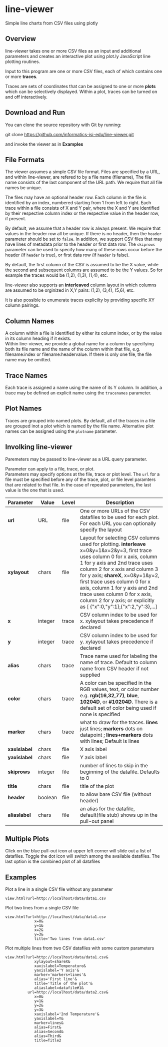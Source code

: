 # line-viewer

Simple line charts from CSV files using plotly

## Overview

line-viewer takes one or more CSV files as an input and additional parameters and creates an interactive plot using plot.ly JavaScript line plotting routines.

Input to this program are one or more CSV files, each of which contains one or more **traces**.  

Traces are sets of coordinates that can be assigned to one or more **plots** which can be selectively displayed.  Within a plot, traces can be turned on and off interactively.

## Download and Run 

You can clone the source repository with Git by running:

  git clone https://github.com/informatics-isi-edu/line-viewer.git

and invoke the viewer as in **Examples**


## File Formats

The viewer assumes a simple CSV file format.  Files are specified by a URL, and within line-viewer, are refered to by a file name (filename), The file name consists of the last component of the URL path.  We require that all file names be unique.

The files may have an optional header row. Each column in the file is identified by an index, numbered starting from 1 from left to right.  Each trace within a file consists of X and Y pair, where the X and Y are identified by their respective column index or the respective value in the header row, if present.  

By default, we assume that a header row is always present.  We require that values in the header row all be unique. If there is no header, then the `header` parameter should be set to ``false``. In addition, we support CSV files that may have lines of metadata prior to the header or first data row.  The ``skiprows`` parameter can be used to specify how many of these rows occur before the header (if ``header`` is true), or first data row (if ``header`` is false).

By default, the first column of the CSV is assumed to be the X value, while the second and subsequent columns are assumed to be the Y values.  So for example the traces would be (1,2), (1,3), (1,4), etc. 

line-viewer also supports an **interleaved** column layout in which columns are assumed to be orginized in X,Y pairs:  (1,2), (3,4), (5,6), etc.

It is also possible to enumerate traces explicilty by providing specific XY column pairings.

## Column Names 

A column within a file is identified by either its column index, or by the value in its column heading if it exists.  
Within line-viewer, we provide a global name for a column by specifying both its file name and the name of the column within that file, e.g. filename:index or filename:headervalue.  If there is only one file, the file name may be omitted.

## Trace Names

Each trace is assigned a name using the name of its Y column.  In addition, a trace may be defined an explicit name using the ``tracenames`` parameter.  

## Plot Names

Traces are grouped into named plots.  By default, all of the traces in a file are grouped inot a plot which is named by the file name.  Alternative plot names can be assigned using the ``plotname`` parameter.

## Involking line-viewer

Paremeters may be passed to line-viewer as a URL query parameter.  

Parameter can apply to a file, trace, or plot.  
Parameters may specify options at the file, trace or plot level. The ``url`` for a file must be specified before any of the trace, plot, or file level paramters that are related to that file.  In the case of repeated parameters, the last value is the one that is used. 

| Parameter | Value | Level | Description |
| --- | --- | --- | --- |
| **url** | URL | file | One or more URLs of the CSV datafiles to be used for each plot. For each URL you can optionally specify the layout |
| **xylayout** | chars | file | Layout for selecting CSV columns used for plotting. **interleave** x=0&y=1&x=2&y=3, first trace uses column 0 for x axis, column 1 for y axis and 2nd trace uses column 2 for x axis and column 3 for y axis; **shareX**, x=0&y=1&y=2, first trace uses column 0 for x axis, column 1 for y axis and 2nd trace uses column 0 for x axis, column 2 for y axis; or explicitly as [ {"x":0,"y":1},{"x":2,"y":3},...] |
| **x** | integer | trace | CSV column index to be used for x. xylayout takes precedence if declared |
| **y** | integer | trace | CSV column index to be used for y. xylayout takes precedence if declared |
| **alias** | chars | trace | Trace name used for labeling the name of trace. Default to column name from CSV header if not supplied |
| **color** | chars | trace | A color can be specified in the RGB values, text, or color number e.g. **rgb(16,32,77)**, **blue**, **10204D**, or **#10204D**. There is a default set of color being used if none is specified |
| **marker** | chars | trace |  what to draw for the traces. **lines** just lines; **markers** dots on datapoint ; **lines+markers** dots with lines; Default is lines |
| **xaxislabel** | chars | file | X axis label |
| **yaxislabel** | chars | file | Y axis label |
| **skiprows** | integer | file | number of lines to skip in the beginning of the datafile. Defaults to 0|
| **title** | chars | file | title of the plot  |
| **header** | boolean | file | to allow bare CSV file (without header) |
| **aliaslabel** | chars | file | an alias for the datafile, default(file stub) shows up in the pull-out panel |

## Multiple Plots

Click on the blue pull-out icon at upper left corner will slide out a list of datafiles. Toggle the dot icon will switch among the available datafiles. The last option is the combined plot of all datafiles

## Examples

Plot a line in a single CSV file without any parameter

```
view.html?url=http://localhost/data/data1.csv

```

Plot two lines from a single CSV file

```
view.html?url=http://localhost/data/data1.csv
             x=0&
             y=1&
             x=2&
             y=3&
             title='Two lines from data1.csv'

```

Plot multiple lines from two CSV datafiles with some custom parameters

```
view.html?url=http://localhost/data/data1.csv&
             xylayout=shareX&
             xaxislabel=Temperature&
             yaxislabel='Y axis'&
             marker='markers+lines'&
             alias='First line'&
             title='Title of the plot'&
             aliaslabel=datafile#1&
          url=http://localhost/data/data2.csv&
             x=0&
             y=1&
             y=2&
             y=3&
             xaxislabel='2nd Temperature'&
             yaxislabel=Y&
             marker=lines&
             alias=First&
             alias=Second&
             alias=Third&
             title=Title2
```


